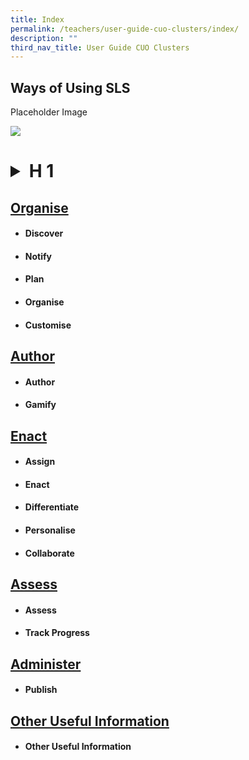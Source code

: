 ```yaml
---
title: Index
permalink: /teachers/user-guide-cuo-clusters/index/
description: ""
third_nav_title: User Guide CUO Clusters
---
```

## Ways of Using SLS

Placeholder Image

![](/images/favicon-isomer.ico)
<p>
</p><h1><details><summary>H 1</summary><p></p>
	 
1. Discovery
<details><summary> Title 1</summary>	</details>		
2. Notify
	
3. Plan
	</details>		
	
	
## [Organise](/teachers/cuo-clusters-directory/organise/)
* #### Discover
* #### Notify
*  #### Plan
*  #### Organise
*  #### Customise

## [Author](/teachers/cuo-clusters-directory/author/)
* #### Author
* #### Gamify

## [Enact](/teachers/cuo-clusters-directory/enact/)
* #### Assign
* #### Enact
* #### Differentiate
* #### Personalise
* #### Collaborate
## [Assess](/teachers/cuo-clusters-directory/assess/)
* #### Assess
* #### Track Progress

## [Administer](/teachers/cuo-clusters-directory/administer/)
* #### Publish

## [Other Useful Information](/teachers/cuo-clusters-directory/otheruseful/)
* #### Other Useful Information</h1>